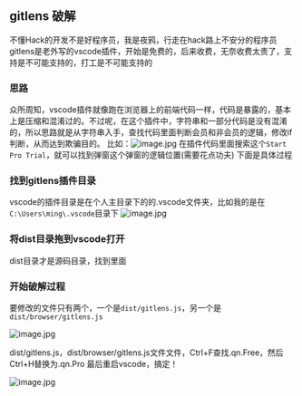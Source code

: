 ## gitlens 破解
不懂Hack的开发不是好程序员，我是夜鸦，行走在hack路上不安分的程序员
gitlens是老外写的vscode插件，开始是免费的，后来收费，无奈收费太贵了，支持是不可能支持的，打工是不可能支持的
### 思路
众所周知，vscode插件就像跑在浏览器上的前端代码一样，代码是暴露的，基本上是压缩和混淆过的。不过呢，在这个插件中，字符串和一部分代码是没有混淆的，所以思路就是从字符串入手，查找代码里面判断会员和非会员的逻辑，修改if判断，从而达到欺骗目的。
比如：![image.jpg](https://cdn.fpic.top/docs/0/2024/png/20240910133426178.png)
在插件代码里面搜索这个`Start Pro Trial`，就可以找到弹窗这个弹窗的逻辑位置(需要花点功夫)
下面是具体过程
### 找到gitlens插件目录
vscode的插件目录是在个人主目录下的的.vscode文件夹，比如我的是在`C:\Users\ming\.vscode`目录下
![image.jpg](https://cdn.fpic.top/docs/0/2024/png/20240910133428499.png)
### 将dist目录拖到vscode打开
dist目录才是源码目录，找到里面
### 开始破解过程
要修改的文件只有两个，一个是`dist/gitlens.js`，另一个是`dist/browser/gitlens.js`

![image.jpg](https://cdn.fpic.top/docs/0/2024/png/20240910141035730.png)

dist/gitlens.js，dist/browser/gitlens.js文件文件，Ctrl+F查找.qn.Free，然后Ctrl+H替换为.qn.Pro 最后重启vscode，搞定！

![image.jpg](https://cdn.fpic.top/docs/0/2024/png/20240910141039692.png)
